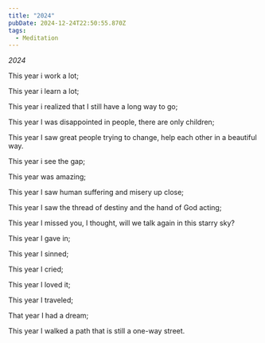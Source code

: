 ```yaml
---
title: "2024"
pubDate: 2024-12-24T22:50:55.870Z
tags:
  - Meditation
---
```


*2024*

This year i work a lot;

This year i learn a lot;

This year i realized that I still have a long way to go;

This year I was disappointed in people, there are only children;

This year I saw great people trying to change, help each other in a beautiful way.

This year i see the gap;

This year was amazing;

This year I saw human suffering and misery up close;

This year I saw the thread of destiny and the hand of God acting;

This year I missed you, I thought, will we talk again in this starry sky?

This year I gave in;

This year I sinned;

This year I cried;

This year I loved it;

This year I traveled;

That year I had a dream;

This year I walked a path that is still a one-way street.